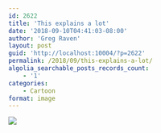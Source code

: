 ```yaml
---
id: 2622
title: 'This explains a lot'
date: '2018-09-10T04:41:03-08:00'
author: 'Greg Raven'
layout: post
guid: 'http://localhost:10004/?p=2622'
permalink: /2018/09/this-explains-a-lot/
algolia_searchable_posts_records_count:
    - '1'
categories:
    - Cartoon
format: image
---
```


[![](https://www.gregraven.us/wp-content/uploads/2018/09/progressive-brain.jpg)](https://www.gregraven.us/wp-content/uploads/2018/09/progressive-brain.jpg)